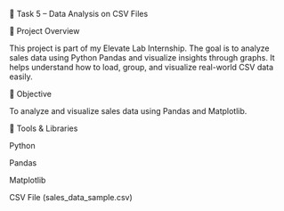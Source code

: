 🧮 Task 5 – Data Analysis on CSV Files


🚀 Project Overview

This project is part of my Elevate Lab Internship.
The goal is to analyze sales data using Python Pandas and visualize insights through graphs.
It helps understand how to load, group, and visualize real-world CSV data easily.

🎯 Objective

To analyze and visualize sales data using Pandas and Matplotlib.

🧰 Tools & Libraries

Python

Pandas

Matplotlib

CSV File (sales_data_sample.csv)
